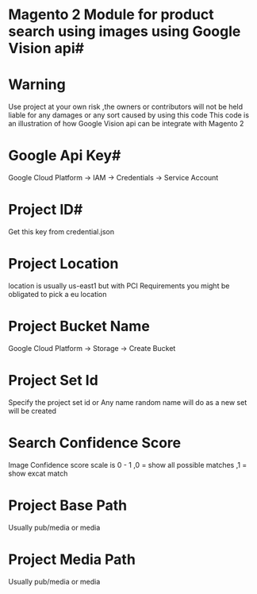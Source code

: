 # Magento 2  Module for product search using images using Google Vision api#

# Warning # 
Use project at your own risk ,the owners or contributors will not be held liable for any damages or any sort caused by using this code
This code is an illustration of how Google Vision api can be integrate with Magento 2 

# Google Api Key#
Google Cloud Platform -> IAM -> Credentials -> Service Account
 
# Project ID#
 Get this key from credential.json
                
# Project Location 
location is usually us-east1 but with PCI Requirements you might be obligated to pick a eu location
                 
# Project Bucket Name
Google Cloud Platform -> Storage -> Create Bucket
                
# Project Set Id
Specify the project set id or Any name random name will do as a new set will be created
                 
# Search Confidence Score
Image Confidence score scale is 0 - 1 ,0 = show all possible matches ,1 = show excat match </comment>
                 

# Project Base Path
Usually pub/media or media 
                 
# Project Media Path
Usually pub/media or media 
                